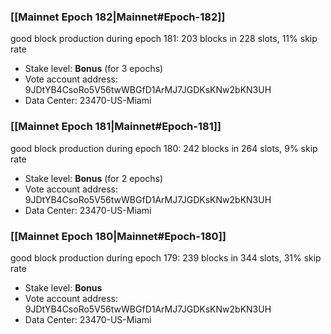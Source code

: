 ### [[Mainnet Epoch 182|Mainnet#Epoch-182]]
good block production during epoch 181: 203 blocks in 228 slots, 11% skip rate
* Stake level: **Bonus** (for 3 epochs)
* Vote account address: 9JDtYB4CsoRo5V56twWBGfD1ArMJ7JGDKsKNw2bKN3UH
* Data Center: 23470-US-Miami
### [[Mainnet Epoch 181|Mainnet#Epoch-181]]
good block production during epoch 180: 242 blocks in 264 slots, 9% skip rate
* Stake level: **Bonus** (for 2 epochs)
* Vote account address: 9JDtYB4CsoRo5V56twWBGfD1ArMJ7JGDKsKNw2bKN3UH
* Data Center: 23470-US-Miami
### [[Mainnet Epoch 180|Mainnet#Epoch-180]]
good block production during epoch 179: 239 blocks in 344 slots, 31% skip rate
* Stake level: **Bonus**
* Vote account address: 9JDtYB4CsoRo5V56twWBGfD1ArMJ7JGDKsKNw2bKN3UH
* Data Center: 23470-US-Miami